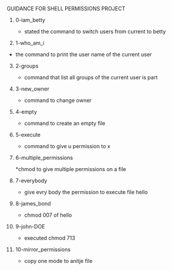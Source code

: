 GUIDANCE FOR SHELL PERMISSIONS PROJECT

1. 0-iam_betty

   * stated the command to switch users from current to betty

2. 1-who_am_i

  * the command to print the user name of the current user

3. 2-groups

   * command that list all groups of the current user is part

4. 3-new_owner

   * command to change owner

5. 4-empty

   * command to create an empty file

6. 5-execute

   * command to give u permission to x

7.  6-multiple_permissions


    *chmod to give multiple permissions on a file

8. 7-everybody


   * give evry body the permission to execute file hello

9. 8-james_bond

   * chmod 007 of hello

10. 9-john-DOE

   
    * executed chmod 713

11. 10-mirror_permissions

    * copy one mode to anitje file
